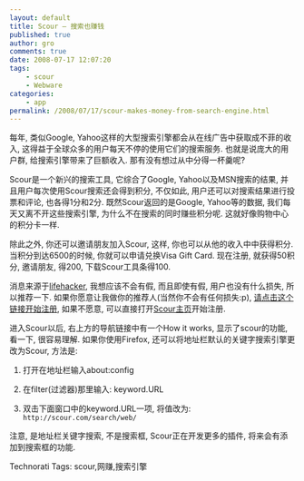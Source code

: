 ```yaml
---
layout: default
title: Scour – 搜索也赚钱
published: true
author: gro
comments: true
date: 2008-07-17 12:07:20
tags:
    - scour
    - Webware
categories:
    - app
permalink: /2008/07/17/scour-makes-money-from-search-engine.html
---
```

每年, 类似Google, Yahoo这样的大型搜索引擎都会从在线广告中获取成不菲的收入, 这得益于全球众多的用户每天不停的使用它们的搜索服务. 也就是说庞大的用户群, 给搜索引擎带来了巨额收入. 那有没有想过从中分得一杯羹呢?

 Scour是一个新兴的搜索工具, 它综合了Google, Yahoo以及MSN搜索的结果, 并且用户每次使用Scour搜索还会得到积分, 不仅如此, 用户还可以对搜索结果进行投票和评论, 也各得1分和2分. 既然Scour返回的是Google, Yahoo等的数据, 我们每天又离不开这些搜索引擎, 为什么不在搜索的同时赚些积分呢. 这就好像购物中心的积分卡一样.

除此之外, 你还可以邀请朋友加入Scour, 这样, 你也可以从他的收入中中获得积分. 当积分到达6500的时候, 你就可以申请兑换Visa Gift Card. 现在注册, 就获得50积分, 邀请朋友, 得200, 下载Scour工具条得100.

消息来源于[lifehacker][1], 我想应该不会有假, 而且即使有假, 用户也没有什么损失, 所以推荐一下. 如果你愿意让我做你的推荐人(当然你不会有任何损失:p), [请点击这个链接开始注册][2], 如果不愿意, 可以直接打开[Scour主页][3]开始注册.

进入Scour以后, 右上方的导航链接中有一个How it works, 显示了scour的功能, 看一下, 很容易理解. 如果你使用Firefox, 还可以将地址栏默认的关键字搜索引擎更改为Scour, 方法是:

1. 打开在地址栏输入about:config

2. 在filter(过滤器)那里输入: keyword.URL

3. 双击下面窗口中的keyword.URL一项, 将值改为: `http://scour.com/search/web/`

注意, 是地址栏关键字搜索, 不是搜索框, Scour正在开发更多的插件, 将来会有添加到搜索框的功能.


  Technorati Tags: scour,网赚,搜索引擎


 [1]: http://lifehacker.com/398460/scour-pays-you-to-improve-search-results "lifehacker"
 [2]: http://scour.com/invite/gropher "注册Scour"
 [3]: http://www.scour.com/index.html "Scour主页"